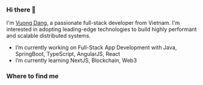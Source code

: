 ### Hi there 👋

I'm [Vuong Dang](https://vuongdang.dev), a passionate full-stack developer from Vietnam. I'm interested in adopting leading-edge technologies to build highly performant and scalable distributed systems.

- I’m currently working on Full-Stack App Development with Java, SpringBoot, TypeScript, AngularJS, React
- I’m currently learning NextJS, Blockchain, Web3

### Where to find me